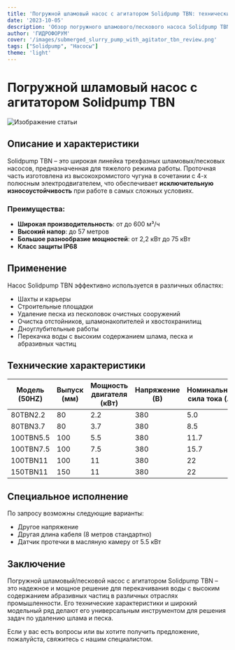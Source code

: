 ```yaml
---
title: 'Погружной шламовый насос с агитатором Solidpump TBN: технический обзор'
date: '2023-10-05'
description: 'Обзор погружного шламового/пескового насоса Solidpump TBN, его технических характеристик и областей применения.'
author: 'ГИДРОФОРУМ'
cover: '/images/submerged_slurry_pump_with_agitator_tbn_review.png'
tags: ["Solidpump", "Насосы"]
theme: 'light'
---
```


# Погружной шламовый насос с агитатором Solidpump TBN

![Изображение статьи](/images/submerged_slurry_pump_with_agitator_tbn_review.png)

## Описание и характеристики

Solidpump TBN – это широкая линейка трехфазных шламовых/песковых насосов, предназначенная для тяжелого режима работы. Проточная часть изготовлена из высокохромистого чугуна в сочетании с 4-х полюсным электродвигателем, что обеспечивает **исключительную износоустойчивость** при работе в самых сложных условиях.

### Преимущества:
- **Широкая производительность**: от до 600 м³/ч
- **Высокий напор**: до 57 метров
- **Большое разнообразие мощностей**: от 2,2 кВт до 75 кВт
- **Класс защиты IP68**

## Применение

Насос Solidpump TBN эффективно используется в различных областях:
- Шахты и карьеры
- Строительные площадки
- Удаление песка из песколовок очистных сооружений
- Очистка отстойников, шламонакопителей и хвостохранилищ
- Дноуглубительные работы
- Перекачка воды с высоким содержанием шлама, песка и абразивных частиц

## Технические характеристики

| Модель (50HZ) | Выпуск (мм) | Мощность двигателя (кВт) | Напряжение (В) | Номинальная сила тока (A) | Номинальная подача (м³/час) | Номинальный напор (м) | Максимальная подача (м³/час) | Максимальный напор (м) | Свободный проход (мм) |
|---------------|--------------|--------------------------|----------------|---------------------------|------------------------------|------------------------|-------------------------------|------------------------|-----------------------|
| 80TBN2.2      | 80           | 2.2                      | 380            | 5.0                       | 50                           | 10                     | 75                            | 13                     | 20                    |
| 80TBN3.7      | 80           | 3.7                      | 380            | 8.5                       | 60                           | 12                     | 85                            | 16                     | 20                    |
| 100TBN5.5     | 100          | 5.5                      | 380            | 11.7                      | 65                           | 13                     | 140                           | 16                     | 30                    |
| 100TBN7.5     | 100          | 7.5                      | 380            | 15.7                      | 100                          | 14                     | 160                           | 19                     | 30                    |
| 100TBN11      | 100          | 11                       | 380            | 22                        | 100                          | 20                     | 190                           | 24                     | 30                    |
| 150TBN11      | 150          | 11                       | 380            | 22                        | 100                          | 20                     | 220                           | 24                     | 30                    |

## Специальное исполнение

По запросу возможны следующие варианты:
- Другое напряжение
- Другая длина кабеля (8 метров стандартно)
- Датчик протечки в масляную камеру от 5.5 кВт

## Заключение

Погружной шламовый/песковой насос с агитатором Solidpump TBN – это надежное и мощное решение для перекачивания воды с высоким содержанием абразивных частиц в различных отраслях промышленности. Его технические характеристики и широкий модельный ряд делают его универсальным инструментом для решения задач по удалению шлама и песка.

Если у вас есть вопросы или вы хотите получить предложение, пожалуйста, свяжитесь с нашим специалистом.